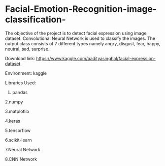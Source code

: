 # Facial-Emotion-Recognition-image-classification-
The objective of the project is to detect facial expression using image dataset. Convolutional Neural Network is used to classify the images. The output class consists of 7 different types namely angry, disgust, fear, happy, neutral, sad, surprise. 

Download link: https://www.kaggle.com/aadityasinghal/facial-expression-dataset  

Environment: kaggle

Libraries Used:
1. pandas

2.numpy

3.matplotlib

4.keras

5.tensorflow

6.scikit-learn

7.Neural Network

8.CNN Network
